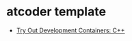 # atcoder template

- [Try Out Development Containers: C++](https://github.com/microsoft/vscode-remote-try-cpp)

